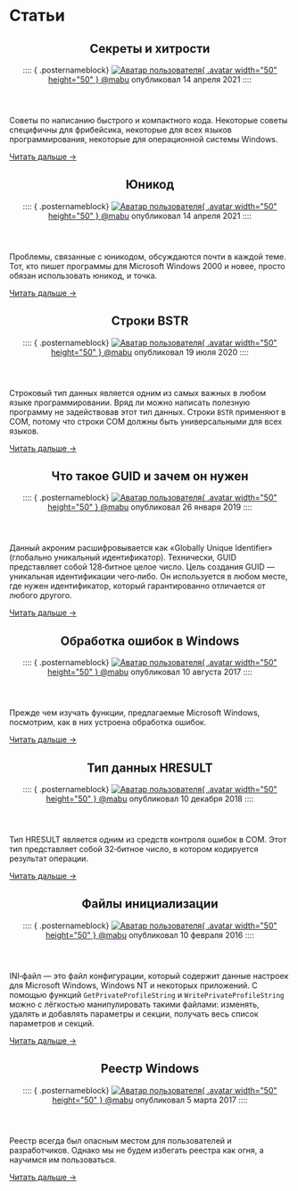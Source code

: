 ﻿# Статьи

<article>

<header>

## Секреты и хитрости

:::: { .posternameblock}
[ ![Аватар пользователя](/avatars/mabu.50x50.jpg){ .avatar width="50" height="50" } \@mabu](/users/mabu.htm) опубликовал <time datetime="2021-04-14T012:52:26+07:00" pubdate="2021-04-14T012:52:26+07:00">14 апреля 2021</time>
::::

</header>

Советы по написанию быстрого и компактного кода. Некоторые советы специфичны для фрибейсика, некоторые для всех языков программирования, некоторые для операционной системы Windows.

[Читать дальше →](/articles/tips.htm)

</article>


<article>

<header>

## Юникод

:::: { .posternameblock}
[ ![Аватар пользователя](/avatars/mabu.50x50.jpg){ .avatar width="50" height="50" } \@mabu](/users/mabu.htm) опубликовал <time datetime="2021-04-14T012:52:26+07:00" pubdate="2021-04-14T012:52:26+07:00">14 апреля 2021</time>
::::

</header>

Проблемы, связанные с юникодом, обсуждаются почти в каждой теме. Тот, кто пишет программы для Microsoft Windows 2000 и новее, просто обязан использовать юникод, и точка.

[Читать дальше →](/articles/unicode.htm)

</article>


<article>

<header>

## Строки BSTR

:::: { .posternameblock}
[ ![Аватар пользователя](/avatars/mabu.50x50.jpg){ .avatar width="50" height="50" } \@mabu](/users/mabu.htm) опубликовал <time datetime="2020-07-19T02:37:20+07:00" pubdate="2020-07-19T02:37:20+07:00">19 июля 2020</time>
::::

</header>

Строковый тип данных является одним из самых важных в любом языке программировании. Вряд ли можно написать полезную программу не задействовав этот тип данных. Строки `BSTR` применяют в COM, потому что строки COM должны быть универсальными для всех языков.

[Читать дальше →](/articles/bstr.htm)

</article>


<article>

<header>

## Что такое GUID и зачем он нужен

:::: { .posternameblock}
[ ![Аватар пользователя](/avatars/mabu.50x50.jpg){ .avatar width="50" height="50" } \@mabu](/users/mabu.htm) опубликовал <time datetime="2019-01-26T00:45:10+07:00" pubdate="2019-01-26T00:45:10+07:00">26 января 2019</time>
::::

</header>

Данный акроним расшифровывается как «Globally Unique Identifier» (глобально уникальный идентификатор). Технически, GUID представляет собой 128‐битное целое число. Цель создания GUID — уникальная идентификации чего‐либо. Он используется в любом месте, где нужен идентификатор, который гарантированно отличается от любого другого.

[Читать дальше →](/articles/guid.htm)

</article>


<article>

<header>

## Обработка ошибок в Windows

:::: { .posternameblock}
[ ![Аватар пользователя](/avatars/mabu.50x50.jpg){ .avatar width="50" height="50" } \@mabu](/users/mabu.htm) опубликовал <time datetime="2017-08-10T12:49:07+07:00" pubdate="2017-08-10T12:49:07+07:00">10 августа 2017</time>
::::

</header>

Прежде чем изучать функции, предлагаемые Microsoft Windows, посмотрим, как в них устроена обработка ошибок.

[Читать дальше →](/articles/winapi-errors.htm)

</article>


<article>

<header>

## Тип данных HRESULT

:::: { .posternameblock}
[ ![Аватар пользователя](/avatars/mabu.50x50.jpg){ .avatar width="50" height="50" } \@mabu](/users/mabu.htm) опубликовал <time datetime="2018-12-10T05:24:00+07:00" pubdate="2018-12-10T05:24:00+07:00">10 декабря 2018</time>
::::

</header>

Тип HRESULT является одним из средств контроля ошибок в COM. Этот тип представляет собой 32‐битное число, в котором кодируется результат операции.

[Читать дальше →](/articles/hresult.htm)

</article>


<article>

<header>

## Файлы инициализации

:::: { .posternameblock}
[ ![Аватар пользователя](/avatars/mabu.50x50.jpg){ .avatar width="50" height="50" } \@mabu](/users/mabu.htm) опубликовал <time datetime="2016-02-10T09:25:31+07:00" pubdate="2016-02-10T09:25:31+07:00">10 февраля 2016</time>
::::

</header>

INI‐файл — это файл конфигурации, который содержит данные настроек для Microsoft Windows, Windows NT и некоторых приложений. С помощью функций `GetPrivateProfileString` и `WritePrivateProfileString` можно с лёгкостью манипулировать такими файлами: изменять, удалять и добавлять параметры и секции, получать весь список параметров и секций.

[Читать дальше →](/articles/inifiles.htm)

</article>


<article>

<header>

## Реестр Windows

:::: { .posternameblock}
[ ![Аватар пользователя](/avatars/mabu.50x50.jpg){ .avatar width="50" height="50" } \@mabu](/users/mabu.htm) опубликовал <time datetime="2017-03-05T23:25:31+07:00" pubdate="2017-03-05T23:25:31+07:00">5 марта 2017</time>
::::

</header>

Реестр всегда был опасным местом для пользователей и разработчиков. Однако мы не будем избегать реестра как огня, а научимся им пользоваться.

[Читать дальше →](/articles/winapi-registry.htm)

</article>

